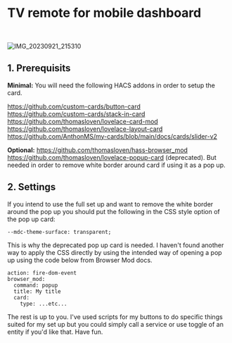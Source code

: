 <h1>TV remote for mobile dashboard</h1><br>

![IMG_20230921_215310](https://github.com/smeen89/Mobile-tv-remote/assets/106514124/ccbf6492-3e3e-481f-86c4-d90121ecff13)

<h2>1. Prerequisits</h2>
<b>Minimal:</b>
You will need the following HACS addons in order to setup the card.

https://github.com/custom-cards/button-card<br>
https://github.com/custom-cards/stack-in-card<br>
https://github.com/thomasloven/lovelace-card-mod<br>
https://github.com/thomasloven/lovelace-layout-card<br>
https://github.com/AnthonMS/my-cards/blob/main/docs/cards/slider-v2<br>

<b>Optional:</b>
https://github.com/thomasloven/hass-browser_mod<br>
https://github.com/thomasloven/lovelace-popup-card (deprecated). But needed in order to remove white border around card if using it as a pop up.<br>

<h2>2. Settings</h2>
If you intend to use the full set up and want to remove the white border around the pop up you should put the following in the CSS style option of the pop up card:

```
--mdc-theme-surface: transparent;
```
This is why the deprecated pop up card is needed. I haven't found another way to apply the CSS directly by using the intended way of opening a pop up using the code below from Browser Mod docs.

```
action: fire-dom-event
browser_mod:
  command: popup
  title: My title
  card:
    type: ...etc...
```

The rest is up to you. I've used scripts for my buttons to do specific things suited for my set up but you could simply call a service or use toggle of an entity if you'd like that. Have fun.

